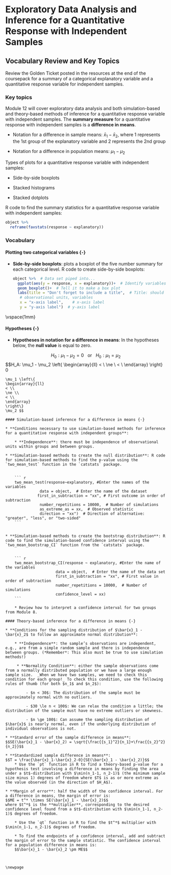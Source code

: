 # Exploratory Data Analysis and Inference for a Quantitative Response with Independent Samples

## Vocabulary Review and Key Topics

Review the Golden Ticket posted in the resources at the end of the coursepack for a summary of a categorical explanatory variable and a quantitative response variable for independent samples.  

### Key topics

Module 12 will cover exploratory data analysis and both simulation-based and theory-based methods of inference for a quantitative response variable with independent samples. The **summary measure** for a quantitative response with independent samples is a **difference in means**. 

* Notation for a difference in sample means: $\bar{x}_1 - \bar{x}_2$, where 1 represents the 1st group of the explanatory variable and 2 represents the 2nd group

* Notation for a difference in population means: $\mu_1 - \mu_2$

Types of plots for a quantitative response variable with independent samples:

* Side-by-side boxplots

* Stacked histograms

* Stacked dotplots

R code to find the summary statistics for a quantitative response variable with independent samples:

``` r
object %>%
  reframe(favstats(response ~ explanatory))
```


### Vocabulary

#### Plotting two categorical variables {-}

* **Side-by-side boxplots**: plots a boxplot of the five number summary for each categorical level. R code to create side-by-side boxplots:
    
    ``` r
    object %>%  # Data set piped into...
      ggplot(aes(y = response, x = explanatory))+  # Identify variables
      geom_boxplot()+  # Tell it to make a box plot
      labs(title = "Don't forget to include a title",  # Title: should include the type of plot,
       # observational units, variables
       x = "x-axis label",    # x-axis label
       y = "y-axis label")  # y-axis label
    ```


\vspace{1mm}

#### Hypotheses {-}

* **Hypotheses in notation for a difference in means**: In the hypotheses below, the **null value** is equal to zero.

$$H_0: \mu_1 - \mu_2 = 0 ~~~ \text{or}~~~ H_0: \mu_1 = \mu_2 $$
$$H_A: \mu_1 - \mu_2 \left\{
\begin{array}{ll}
< \\
\ne \\
< \\
\end{array}
\right\}
0 
~~~ \text{or} ~~~ H_A:
\mu_1 \left\{
\begin{array}{ll}
< \\
\ne \\
< \\
\end{array}
\right\}
\mu_2 $$

#### Simulation-based inference for a difference in means {-}

* **Conditions necessary to use simulation-based methods for inference for a quantitative response with independent groups**:

    * **Independence**: there must be independence of observational units within groups and between groups.

* **Simulation-based methods to create the null distribution**: R code for simulation-based methods to find the p-value using the `two_mean_test` function in the `catstats` package.

    
    ``` r
    two_mean_test(response~explanatory, #Enter the names of the variables 
               data = object,  # Enter the name of the dataset
              first_in_subtraction = "xx", # First outcome in order of subtraction 
               number_repetitions = 10000,  # Number of simulations 
               as_extreme_as = xx,  # Observed statistic 
               direction = "xx")  # Direction of alternative: "greater", "less", or "two-sided"
    ```


* **Simulation-based methods to create the bootstrap distribution**: R code to find the simulation-based confidence interval using the `two_mean_bootstrap_CI` function from the `catstats` package.

    
    ``` r
    two_mean_bootstrap_CI(response ~ explanatory, #Enter the name of the variables
                      data = object,  # Enter the name of the data set
                      first_in_subtraction = "xx", # First value in order of subtraction
                      number_repetitions = 10000,  # Number of simulations
                      confidence_level = xx)
    ```

    * Review how to interpret a confidence interval for two groups from Module 8.

#### Theory-based inference for a difference in means {-}

* **Conditions for the sampling distribution of $\bar{x}_1 - \bar{x}_2$ to follow an approximate normal distribution**:

    * **Independence**: the sample’s observations are independent, e.g., are from a simple random sample and there is independence between groups. (*Remember*: This also must be true to use simulation methods!)

     * **Normality Condition**: either the sample observations come from a normally distributed population or we have a large enough sample size.  _When we have two samples, we need to check this condition for each group!_ To check this condition, use the following rules of thumb (for both $n_1$ and $n_2$):
     
         - $n < 30$: The distribution of the sample must be approximately normal with no outliers.
         
         - $30 \le n < 100$: We can relax the condition a little; the distribution of the sample must have no extreme outliers or skewness.
         
         - $n \ge 100$: Can assume the sampling distribution of $\bar{x}$ is nearly normal, even if the underlying distribution of individual observations is not.
         
* **Standard error of the sample difference in means**:
$$SE(\bar{x}_1 - \bar{x}_2) = \sqrt{\frac{{s_1}^2}{n_1}+\frac{{s_2}^2}{n_2}}$$

* **Standardized sample difference in means**:
$$T = \frac{\bar{x}_1-\bar{x}_2-0}{SE(\bar{x}_1 - \bar{x}_2)}$$
    * Use the `pt` function in R to find a theory-based p-value for a hypothesis test involving a difference in means by finding the area under a $t$-distribution with $\min(n_1-1, n_2-1)$ (the minimum sample size minus 1) degrees of freedom where $T$ is as or more extreme as the value observed (in the direction of $H_A$).

* **Margin of error**: half the width of the confidence interval. For a difference in means, the margin of error is:
$$ME = t^* \times SE(\bar{x}_1 - \bar{x}_2)$$
where $t^*$ is the **multiplier**, corresponding to the desired confidence level found from a $t$-distribution with $\min(n_1-1, n_2-1)$ degrees of freedom. 

    * Use the `qt` function in R to find the $t^*$ multiplier with $\min(n_1-1, n_2-1)$ degrees of freedom.

    * To find the endpoints of a confidence interval, add and subtract the margin of error to the sample statistic. The confidence interval for a population difference in means is:
    $$\bar{x}_1 - \bar{x}_2 \pm ME$$



\newpage
